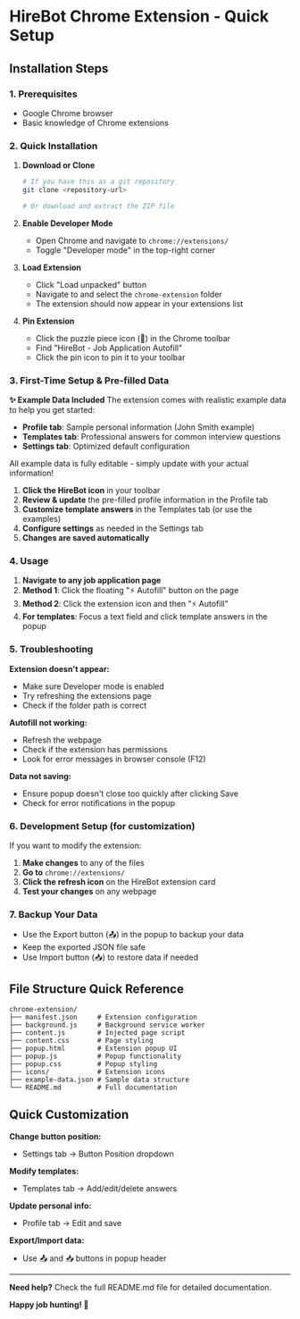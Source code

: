 # HireBot Chrome Extension - Quick Setup

## Installation Steps

### 1. Prerequisites
- Google Chrome browser
- Basic knowledge of Chrome extensions

### 2. Quick Installation

1. **Download or Clone**
   ```bash
   # If you have this as a git repository
   git clone <repository-url>
   
   # Or download and extract the ZIP file
   ```

2. **Enable Developer Mode**
   - Open Chrome and navigate to `chrome://extensions/`
   - Toggle "Developer mode" in the top-right corner

3. **Load Extension**
   - Click "Load unpacked" button
   - Navigate to and select the `chrome-extension` folder
   - The extension should now appear in your extensions list

4. **Pin Extension**
   - Click the puzzle piece icon (🧩) in the Chrome toolbar
   - Find "HireBot - Job Application Autofill"
   - Click the pin icon to pin it to your toolbar

### 3. First-Time Setup & Pre-filled Data

**✨ Example Data Included**
The extension comes with realistic example data to help you get started:
- **Profile tab**: Sample personal information (John Smith example)
- **Templates tab**: Professional answers for common interview questions
- **Settings tab**: Optimized default configuration

All example data is fully editable - simply update with your actual information!

1. **Click the HireBot icon** in your toolbar
2. **Review & update** the pre-filled profile information in the Profile tab
3. **Customize template answers** in the Templates tab (or use the examples)
4. **Configure settings** as needed in the Settings tab
5. **Changes are saved automatically**

### 4. Usage

1. **Navigate to any job application page**
2. **Method 1**: Click the floating "⚡ Autofill" button on the page
3. **Method 2**: Click the extension icon and then "⚡ Autofill"
4. **For templates**: Focus a text field and click template answers in the popup

### 5. Troubleshooting

**Extension doesn't appear:**
- Make sure Developer mode is enabled
- Try refreshing the extensions page
- Check if the folder path is correct

**Autofill not working:**
- Refresh the webpage
- Check if the extension has permissions
- Look for error messages in browser console (F12)

**Data not saving:**
- Ensure popup doesn't close too quickly after clicking Save
- Check for error notifications in the popup

### 6. Development Setup (for customization)

If you want to modify the extension:

1. **Make changes** to any of the files
2. **Go to** `chrome://extensions/`
3. **Click the refresh icon** on the HireBot extension card
4. **Test your changes** on any webpage

### 7. Backup Your Data

- Use the Export button (📤) in the popup to backup your data
- Keep the exported JSON file safe
- Use Import button (📥) to restore data if needed

## File Structure Quick Reference

```
chrome-extension/
├── manifest.json     # Extension configuration
├── background.js     # Background service worker
├── content.js        # Injected page script
├── content.css       # Page styling
├── popup.html        # Extension popup UI
├── popup.js          # Popup functionality  
├── popup.css         # Popup styling
├── icons/            # Extension icons
├── example-data.json # Sample data structure
└── README.md         # Full documentation
```

## Quick Customization

**Change button position:**
- Settings tab → Button Position dropdown

**Modify templates:**
- Templates tab → Add/edit/delete answers

**Update personal info:**
- Profile tab → Edit and save

**Export/Import data:**
- Use 📤 and 📥 buttons in popup header

---

**Need help?** Check the full README.md file for detailed documentation.

**Happy job hunting! 🎯**

